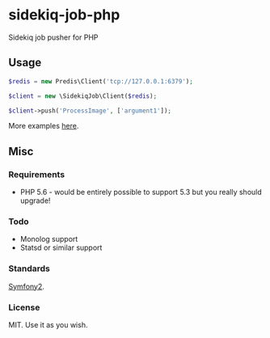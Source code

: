 # sidekiq-job-php
Sidekiq job pusher for PHP

## Usage

```php
$redis = new Predis\Client('tcp://127.0.0.1:6379');

$client = new \SidekiqJob\Client($redis);

$client->push('ProcessImage', ['argument1']);
```

More examples [here](https://github.com/spinx/sidekiq-job-php/tree/master/examples). 

## Misc

### Requirements
 - PHP 5.6 - would be entirely possible to support 5.3 but you really should upgrade!

### Todo
- Monolog support
- Statsd or similar support

### Standards
[Symfony2](https://github.com/escapestudios/Symfony2-coding-standard).

### License
MIT. Use it as you wish.

